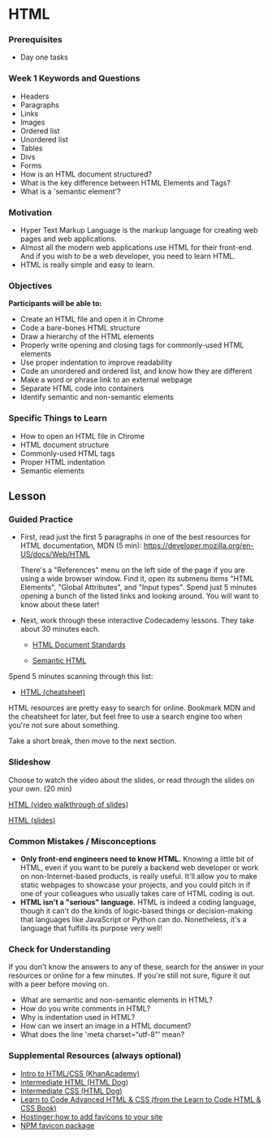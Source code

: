 # HTML

### Prerequisites

- Day one tasks

### Week 1 Keywords and Questions

- Headers
- Paragraphs
- Links
- Images
- Ordered list
- Unordered list
- Tables
- Divs
- Forms
- How is an HTML document structured?
- What is the key difference between HTML Elements and Tags?
- What is a 'semantic element'?

### Motivation

- Hyper Text Markup Language is the markup language for creating web pages and web applications.
- Almost all the modern web applications use HTML for their front-end. And if you wish to be a web developer, you need to learn HTML.
- HTML is really simple and easy to learn.

### Objectives

**Participants will be able to:**

- Create an HTML file and open it in Chrome
- Code a bare-bones HTML structure
- Draw a hierarchy of the HTML elements
- Properly write opening and closing tags for commonly-used HTML elements
- Use proper indentation to improve readability
- Code an unordered and ordered list, and know how they are different
- Make a word or phrase link to an external webpage
- Separate HTML code into containers
- Identify semantic and non-semantic elements

### Specific Things to Learn

- How to open an HTML file in Chrome
- HTML document structure
- Commonly-used HTML tags
- Proper HTML indentation
- Semantic elements

## Lesson

### Guided Practice

- First, read just the first 5 paragraphs in one of the best resources for HTML documentation, MDN (5 min): https://developer.mozilla.org/en-US/docs/Web/HTML

  There's a "References" menu on the left side of the page if you are using a wide browser window. Find it, open its submenu items "HTML Elements", "Global Attributes", and "Input types". Spend just 5 minutes opening a bunch of the listed links and looking around. You will want to know about these later!

- Next, work through these interactive Codecademy lessons. They take about 30 minutes each.

  - [HTML Document Standards](https://www.codecademy.com/courses/learn-html/lessons/html-document-standards/)

  - [Semantic HTML](https://www.codecademy.com/courses/learn-html/lessons/semantic-html/resume)

Spend 5 minutes scanning through this list:

- [HTML (cheatsheet)](https://www.codecademy.com/learn/learn-html/modules/learn-html-elements/reference)

HTML resources are pretty easy to search for online. Bookmark MDN and the cheatsheet for later, but feel free to use a search engine too when you're not sure about something.

Take a short break, then move to the next section.

### Slideshow

Choose to watch the video about the slides, or read through the slides on your own. (20 min)

[HTML (video walkthrough of slides)](https://drive.google.com/open?id=1FO4AdWgYUTIuX03T0ZSmSXKTDadoZopT)

[HTML (slides)](https://docs.google.com/presentation/d/1FyV-I_lVkT6KH47VHjFpDNkk-m5ABz2wLyzk4MOcx50/edit?usp=sharing)

### Common Mistakes / Misconceptions

- **Only front-end engineers need to know HTML.** Knowing a little bit of HTML, even if you want to be purely a backend web developer or work on non-Internet-based products, is really useful. It'll allow you to make static webpages to showcase your projects, and you could pitch in if one of your colleagues who usually takes care of HTML coding is out.
- **HTML isn't a "serious" language.** HTML is indeed a coding language, though it can't do the kinds of logic-based things or decision-making that languages like JavaScript or Python can do. Nonetheless, it's a language that fulfills its purpose very well!

### Check for Understanding

If you don't know the answers to any of these, search for the answer in your resources or online for a few minutes. If you're still not sure, figure it out with a peer before moving on.

- What are semantic and non-semantic elements in HTML?
- How do you write comments in HTML?
- Why is indentation used in HTML?
- How can we insert an image in a HTML document?
- What does the line 'meta charset=“utf-8”' mean?

### Supplemental Resources (always optional)

- [Intro to HTML/CSS (KhanAcademy)](https://www.khanacademy.org/computing/computer-programming/html-css)
- [Intermediate HTML (HTML Dog)](https://www.htmldog.com/guides/html/intermediate/)
- [Intermediate CSS (HTML Dog)](https://www.htmldog.com/guides/css/intermediate/)
- [Learn to Code Advanced HTML & CSS (from the Learn to Code HTML & CSS Book)](https://learn.shayhowe.com/advanced-html-css/)
- [Hostinger:how to add favicons to your site](https://www.hostinger.in/tutorials/how-to-add-favicon-to-website)
- [NPM favicon package](https://www.npmjs.com/package/favicons)
